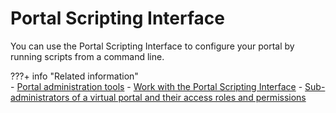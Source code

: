 # Portal Scripting Interface

You can use the Portal Scripting Interface to configure your portal by running scripts from a command line.

???+ info "Related information"  
    -   [Portal administration tools](../../portal_admin_tools/index.md)
    -   [Work with the Portal Scripting Interface](../../portal_admin_tools/portal_scripting_interface/adpsitsk.md)
    -   [Sub-administrators of a virtual portal and their access roles and permissions](../../../../build_sites/virtual_portal/vp_planning/vp_roles/advppln_roles_subadm.md)


